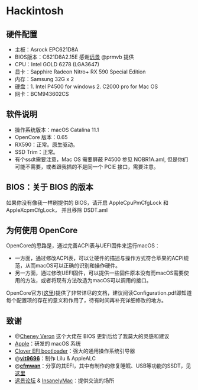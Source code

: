 # Hackintosh

## 硬件配置

- 主板：Asrock EPC621D8A 
- BIOS版本：C621D8A2.15E 感谢[远景](bbs.pcbeta.com) @prmvb 提供
- CPU：Intel GOLD 6278 (LGA3647)
- 显卡：Sapphire Radeon Nitro+ RX 590 Special Edition
- 内存：Samsung 32G x 2
- 硬盘：1. Intel P4500 for windows 2. C2000 pro for Mac OS
- 网卡：BCM943602CS

## 软件说明

- 操作系统版本：macOS Catalina 11.1
- OpenCore 版本：0.65
- RX590：正常。原生驱动。
- SSD Trim：正常。
- 有个ssdt需要注意，Mac OS 需要屏蔽 P4500 参见 NOBR1A.aml, 但是你们可能不需要，或者跟我插的不是同一个 PCIE 接口，需要注意。

## BIOS：关于 BIOS 的版本

如果你没有像我一样刷提供的 BIOS，请开启 AppleCpuPmCfgLock 和 AppleXcpmCfgLock， 并且移除 DSDT.aml

## 为何使用 OpenCore

OpenCore的思路是，通过完善ACPI表与UEFI固件来运行macOS：

- 一方面，通过修改ACPI表，可以让硬件的描述与操作方式符合苹果的ACPI规范，从而macOS可以正确的识别和操作硬件。
- 另一方面，通过修改UEFI固件，可以提供一些固件原本没有而macOS需要使用的方法，或者将现有方法改造为macOS可以调用的接口。

OpenCore官方([这里](https://github.com/acidanthera/OpenCorePkg))提供了非常详尽的文档，建议阅读Configuration.pdf即知道每个配置项的存在的意义和作用了，待有时间再补充详细修改的地方。

## 致谢

- @[Cheney Veron](https://github.com/cheneyveron) 这个大佬在 BIOS 更新后给了我莫大的灵感和建议
- [Apple](https://www.apple.com)：研发的 macOS 系统
- [Clover EFI bootloader](https://sourceforge.net/projects/cloverefiboot/)：强大的通用操作系统引导器
- @[**vit9696**](https://github.com/vit9696)：制作 Lilu & AppleALC
- @[**cfmwan**](http://i.pcbeta.com/space-uid-8977.html)：分享的其EFI，其中有制作的修复睡眠、USB等功能的SSDT，见[这里](http://bbs.pcbeta.com/viewthread-1832693-1-1.html)
- [远景论坛](http://bbs.pcbeta.com) & [InsanelyMac](http://www.insanelymac.com)：提供交流的场所
